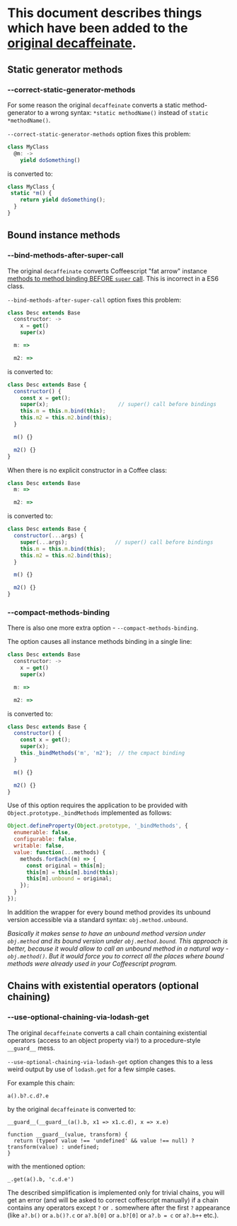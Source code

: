 # This document describes things which have been added to the [original decaffeinate](https://github.com/decaffeinate/decaffeinate).


## Static generator methods

### --correct-static-generator-methods

For some reason the original `decaffeinate` converts a static method-generator to a wrong syntax: `*static methodName()` instead of `static *methodName()`.

`--correct-static-generator-methods` option fixes this problem:

```javascript
class MyClass
  @m: ->
    yield doSomething()
```
is converted to:
```javascript
class MyClass {
 static *m() {
    return yield doSomething();
  }
}
```


## Bound instance methods

### --bind-methods-after-super-call

The original `decaffeinate` converts Coffeescript "fat arrow" instance [methods to method binding BEFORE `super` call](https://github.com/decaffeinate/decaffeinate/blob/master/docs/suggestions.md#javascript-after-decaffeinate). This is incorrect in a ES6 class.

`--bind-methods-after-super-call` option fixes this problem:

```javascript
class Desc extends Base
  constructor: ->
    x = get()
    super(x)

  m: =>

  m2: =>
```
is converted to:
```javascript
class Desc extends Base {
  constructor() {
    const x = get();
    super(x);                      // super() call before bindings
    this.m = this.m.bind(this);
    this.m2 = this.m2.bind(this);
  }

  m() {}

  m2() {}
}
```

When there is no explicit constructor in a Coffee class:

```javascript
class Desc extends Base
  m: =>

  m2: =>
```
is converted to:
```javascript
class Desc extends Base {
  constructor(...args) {
    super(...args);               // super() call before bindings
    this.m = this.m.bind(this);
    this.m2 = this.m2.bind(this);
  }

  m() {}

  m2() {}
}
```

### --compact-methods-binding

There is also one more extra option - `--compact-methods-binding`.

The option causes all instance methods binding in a single line:

```javascript
class Desc extends Base
  constructor: ->
    x = get()
    super(x)

  m: =>

  m2: =>
```
is converted to:
```javascript
class Desc extends Base {
  constructor() {
    const x = get();
    super(x);
    this._bindMethods('m', 'm2');  // the cmpact binding
  }

  m() {}

  m2() {}
}
```

Use of this option requires the application to be provided with `Object.prototype._bindMethods` implemented as follows:
```javascript
Object.defineProperty(Object.prototype, '_bindMethods', {
  enumerable: false,
  configurable: false,
  writable: false,
  value: function(...methods) {
    methods.forEach((m) => {
      const original = this[m];
      this[m] = this[m].bind(this);
      this[m].unbound = original;
    });
  }
});
```

In addition the wrapper for every bound method provides its unbound version accessible via a standard syntax: `obj.method.unbound`.

_Basically it makes sense to have an unbound method version under `obj.method` and its bound version under `obj.method.bound`. This approach is better, because it would allow to call an unbound method in a natural way - `obj.method()`. But it would force you to correct all the places where bound methods were already used in your Coffeescript program._


## Chains with existential operators (optional chaining)

### --use-optional-chaining-via-lodash-get

The original `decaffeinate` converts a call chain containing existential operators (access to an object property via`?`) to a procedure-style `__guard__` mess.

`--use-optional-chaining-via-lodash-get` option changes this to a less weird output by use of `lodash.get` for a few simple cases.

For example this chain:
```
a().b?.c.d?.e
```

by the original `decaffeinate` is converted to:
```
__guard__(__guard__(a().b, x1 => x1.c.d), x => x.e)

function __guard__(value, transform) {
  return (typeof value !== 'undefined' && value !== null) ? transform(value) : undefined;
}
```

with the mentioned option:
```
_.get(a().b, 'c.d.e')
```

The described simplification is implemented only for trivial chains, you will get an error (and will be asked to correct coffescript manually) if a chain contains any operators except `?` or `.` somewhere after the first `?` appearance (like `a?.b()` or `a.b()?.c` or `a?.b[0]` or `a.b?[0]` or `a?.b = c` or `a?.b++` etc.).
